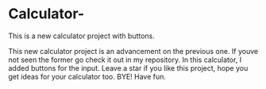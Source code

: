 # Calculator-
This is a new calculator project with buttons. 

This new calculator project is an advancement on the previous one. 
If youve not seen the former go check it out in my repository. In this calculator, I added buttons for the input.
Leave a star if you like this project, hope you get ideas for your calculator too.
BYE! Have fun.
